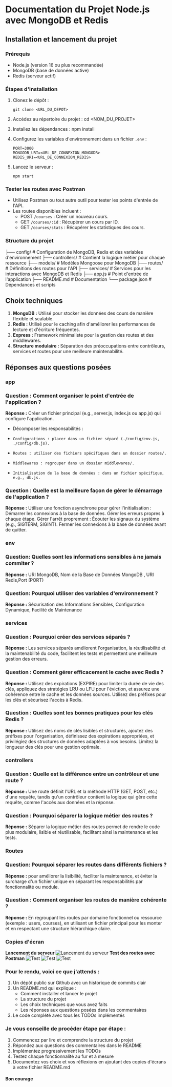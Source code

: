 # Documentation du Projet Node.js avec MongoDB et Redis ###

## Installation et lancement du projet

### Prérequis
- Node.js (version 16 ou plus recommandée)
- MongoDB (base de données active)
- Redis (serveur actif)

### Étapes d'installation
1. Clonez le dépôt :
   ```
   git clone <URL_DU_DEPOT>
   ```
2. Accédez au répertoire du projet :
   cd <NOM_DU_PROJET>
   
3. Installez les dépendances :
      npm install
   
4. Configurez les variables d'environnement dans un fichier `.env` :
   ```env
   PORT=3000
   MONGODB_URI=<URL_DE_CONNEXION_MONGODB>
   REDIS_URI=<URL_DE_CONNEXION_REDIS>
   ```
5. Lancez le serveur :
   ```
   npm start
   ```

### Tester les routes avec Postman
- Utilisez Postman ou tout autre outil pour tester les points d'entrée de l'API.
- Les routes disponibles incluent :
  - POST `/courses` : Créer un nouveau cours.
  - GET `/courses/:id` : Récupérer un cours par ID.
  - GET `/courses/stats` : Récupérer les statistiques des cours.

### Structure du projet
├── config/        # Configuration de MongoDB, Redis et des variables d'environnement
├── controllers/   # Contient la logique métier pour chaque ressource
├── models/        # Modèles Mongoose pour MongoDB
├── routes/        # Définitions des routes pour l'API
├── services/      # Services pour les interactions avec MongoDB et Redis
├── app.js         # Point d'entrée de l'application
├── README.md      # Documentation
└── package.json   # Dépendances et scripts


## Choix techniques

1. **MongoDB :** Utilisé pour stocker les données des cours de manière flexible et scalable.
2. **Redis :** Utilisé pour le caching afin d'améliorer les performances de lecture et d'écriture fréquentes.
3. **Express :** Framework minimaliste pour la gestion des routes et des middlewares.
4. **Structure modulaire :** Séparation des préoccupations entre contrôleurs, services et routes pour une meilleure maintenabilité.

## Réponses aux questions posées

### app
### Question : Comment organiser le point d'entrée de l'application ?
**Réponse :** Créer un fichier principal (e.g., server.js, index.js ou app.js) qui configure l'application.
 * Décomposer les responsabilités :
*     Configurations : placer dans un fichier séparé (./config/env.js, ./config/db.js).
*     Routes : utiliser des fichiers spécifiques dans un dossier routes/.
*     Middlewares : regrouper dans un dossier middlewares/.
*     Initialisation de la base de données : dans un fichier spécifique, e.g., db.js.


### Question : Quelle est la meilleure façon de gérer le démarrage de l'application ?
**Réponse :** Utiliser une fonction asynchrone pour gérer l'initialisation :
    Démarrer les connexions à la base de données.
    Gérer les erreurs propres à chaque étape.
Gérer l'arrêt proprement :
  Écouter les signaux du système (e.g., SIGTERM, SIGINT).
  Fermer les connexions à la base de données avant de quitter.


### env
### Question: Quelles sont les informations sensibles à ne jamais commiter ?
**Réponse :** URI MongoDB, Nom de la Base de Données MongoDB , URI Redis,Port (PORT)  
### Question: Pourquoi utiliser des variables d'environnement ?
**Réponse :** Sécurisation des Informations Sensibles, Configuration Dynamique, Facilité de Maintenance  


### services
### Question : Pourquoi créer des services séparés ?
**Réponse :** Les services séparés améliorent l'organisation, la réutilisabilité et la maintenabilité du code, facilitent les tests et permettent une meilleure gestion des erreurs.

### Question : Comment gérer efficacement le cache avec Redis ?
**Réponse :** Utilisez des expirations (EXPIRE) pour limiter la durée de vie des clés, appliquez des stratégies LRU ou LFU pour l'éviction, et assurez une cohérence entre le cache et les données sources. Utilisez des préfixes pour les clés et sécurisez l'accès à Redis.

### Question : Quelles sont les bonnes pratiques pour les clés Redis ?
**Réponse :**  Utilisez des noms de clés lisibles et structurés, ajoutez des préfixes pour l'organisation, définissez des expirations appropriées, et privilégiez des structures de données adaptées à vos besoins. Limitez la longueur des clés pour une gestion optimale.

### controllers
### Question : Quelle est la différence entre un contrôleur et une route ?
**Réponse :** Une route définit l'URL et la méthode HTTP (GET, POST, etc.) d'une requête, tandis qu'un contrôleur contient la logique qui gère cette requête, comme l'accès aux données et la réponse.

### Question : Pourquoi séparer la logique métier des routes ?
**Réponse :** Séparer la logique métier des routes permet de rendre le code plus modulaire, lisible et réutilisable, facilitant ainsi la maintenance et les tests.

### Routes
### Question: Pourquoi séparer les routes dans différents fichiers ?
**Réponse :** pour améliorer la lisibilité, faciliter la maintenance, et éviter la surcharge d'un fichier unique en séparant les responsabilités par fonctionnalité ou module.

### Question : Comment organiser les routes de manière cohérente ?
**Réponse :** En regroupant les routes par domaine fonctionnel ou ressource (exemple : users, courses), en utilisant un fichier principal pour les monter et en respectant une structure hiérarchique claire.

### Copies d'écran
**Lancement du serveur**
![Lancement du serveur](./src/assets/screenshots/lancementServeur.png)
**Test des routes avec Postman**
![Test ](./src/assets/screenshots/postman1.png)
![Test ](./src/assets/screenshots/postman2.png)
![Test](./src/assets/screenshots/postman3.png)


### Pour le rendu, voici ce que j'attends :
1. Un dépôt public sur Github avec un historique de commits clair
2. Un README.md qui explique :
   - Comment installer et lancer le projet
   - La structure du projet
   - Les choix techniques que vous avez faits
   - Les réponses aux questions posées dans les commentaires
3. Le code complété avec tous les TODOs implémentés

### Je vous conseille de procéder étape par étape :
1. Commencez par lire et comprendre la structure du projet
2. Répondez aux questions des commentaires dans le README
3. Implémentez progressivement les TODOs
4. Testez chaque fonctionnalité au fur et à mesure
5. Documentez vos choix et vos réflexions en ajoutant des copies d'écrans à votre fichier README.md

#### Bon courage
